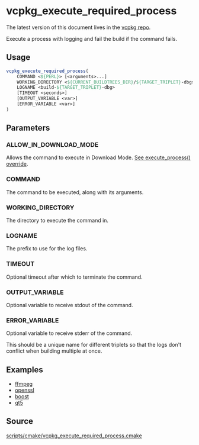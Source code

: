 # vcpkg_execute_required_process

The latest version of this document lives in the [vcpkg repo](https://github.com/Microsoft/vcpkg/blob/master/maintainers/vcpkg_execute_required_process.md).

Execute a process with logging and fail the build if the command fails.

## Usage
```cmake
vcpkg_execute_required_process(
    COMMAND <${PERL}> [<arguments>...]
    WORKING_DIRECTORY <${CURRENT_BUILDTREES_DIR}/${TARGET_TRIPLET}-dbg>
    LOGNAME <build-${TARGET_TRIPLET}-dbg>
    [TIMEOUT <seconds>]
    [OUTPUT_VARIABLE <var>]
    [ERROR_VARIABLE <var>]
)
```
## Parameters
### ALLOW_IN_DOWNLOAD_MODE
Allows the command to execute in Download Mode.
[See execute_process() override](../../scripts/cmake/execute_process.cmake).

### COMMAND
The command to be executed, along with its arguments.

### WORKING_DIRECTORY
The directory to execute the command in.

### LOGNAME
The prefix to use for the log files.

### TIMEOUT
Optional timeout after which to terminate the command.

### OUTPUT_VARIABLE
Optional variable to receive stdout of the command.

### ERROR_VARIABLE
Optional variable to receive stderr of the command.

This should be a unique name for different triplets so that the logs don't conflict when building multiple at once.

## Examples

* [ffmpeg](https://github.com/Microsoft/vcpkg/blob/master/ports/ffmpeg/portfile.cmake)
* [openssl](https://github.com/Microsoft/vcpkg/blob/master/ports/openssl/portfile.cmake)
* [boost](https://github.com/Microsoft/vcpkg/blob/master/ports/boost/portfile.cmake)
* [qt5](https://github.com/Microsoft/vcpkg/blob/master/ports/qt5/portfile.cmake)

## Source
[scripts/cmake/vcpkg\_execute\_required\_process.cmake](https://github.com/Microsoft/vcpkg/blob/master/scripts/cmake/vcpkg_execute_required_process.cmake)
